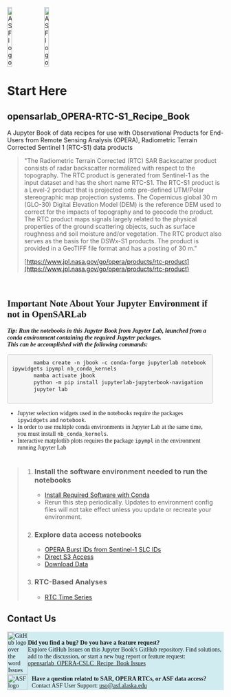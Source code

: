 <div style="display: flex; align-items: center;">
    <img src="https://opensarlab-docs.asf.alaska.edu/opensarlab-notebook-assets/logos/ASF_logo.svg" alt="ASF logo" style="width: 15%; margin-right: 10px;"/>
    <img src="https://asf.alaska.edu/wp-content/uploads/2023/10/OPERA-logo.png" alt="ASF logo" style="width: 15%;"/>
</div>

# Start Here

## opensarlab_OPERA-RTC-S1_Recipe_Book

A Jupyter Book of data recipes for use with Observational Products for End-Users from Remote Sensing Analysis (OPERA), Radiometric Terrain Corrected Sentinel 1 (RTC-S1) data products

>"The Radiometric Terrain Corrected (RTC) SAR Backscatter product consists of radar backscatter normalized with respect to the topography. The RTC product is generated from Sentinel-1 as the input dataset and has the short name RTC-S1. The RTC-S1 product is a Level-2 product that is projected onto pre-defined UTM/Polar stereographic map projection systems. The Copernicus global 30 m (GLO-30) Digital Elevation Model (DEM) is the reference DEM used to correct for the impacts of topography and to geocode the product. The RTC product maps signals largely related to the physical properties of the ground scattering objects, such as surface roughness and soil moisture and/or vegetation. The RTC product also serves as the basis for the DSWx-S1 products. The product is provided in a GeoTIFF file format and has a posting of 30 m."
>
>[https://www.jpl.nasa.gov/go/opera/products/rtc-product](https://www.jpl.nasa.gov/go/opera/products/rtc-product)

<br>

<div class="alert alert-success" style="display: flex; align-items: center; font-family: 'Times New Roman', Times, serif; background-color: 'rgba(200,0,0,0.2)'">
  <div style="width: 95%;">
    <h2><b>Important Note About Your Jupyter Environment if not in OpenSARLab</b></h2>
    <b><i>Tip: Run the notebooks in this Jupyter Book from Jupyter Lab, launched from a conda environment containing the required Jupyter packages. 
        <br/>
        This can be accomplished with the following commands:</i></b>
    <pre style="background-color: #f5f5f5; padding: 10px; border-radius: 5px; border: 1px solid #ccc; overflow: auto;">
      <code>mamba create -n jbook -c conda-forge jupyterlab notebook ipywidgets ipympl nb_conda_kernels</code>
      <code>mamba activate jbook</code>
      <code>python -m pip install jupyterlab-jupyterbook-navigation</code>
      <code>jupyter lab</code>
    </pre>
    <ul>
        <li>Jupyter selection widgets used in the notebooks require the packages <code>ipywidgets</code> and <code>notebook</code>.</li>
        <li>In order to use multiple conda environments in Jupyter Lab at the same time, you must install <code>nb_conda_kernels</code>.</li>
        <li>Interactive matplotlib plots requires the package <code>ipympl</code> in the environment running Jupyter Lab</li>
    </ul>
  </div>
</div>

>1. ### Install the software environment needed to run the notebooks
>
>    - [Install Required Software with Conda](search_download_OPERA-RTC-S1.ipynb)
>    - Rerun this step periodically. Updates to environment config files will not take effect unless you update or recreate your environment.
>
>1. ### Explore data access notebooks
>    - [OPERA Burst IDs from Sentinel-1 SLC IDs](burst_ID_extractor.ipynb)
>    - [Direct S3 Access](OPERA_S3_Access.ipynb)
>    - [Download Data](search_download_OPERA-RTC-S1.ipynb)
>
>1. ### RTC-Based Analyses
>    - [RTC Time Series](OPERA-RTC-S1-time_series.ipynb)

## Contact Us

<div class="alert alert-info" style="display: flex; align-items: center; font-family: 'Times New Roman', Times, serif; background-color: #d1ecf1;">
  <div style="display: flex; align-items: center; width: 10%;">
    <a href="https://github.com/ASFOpenSARlab/opensarlab_OPERA-CSLC_Recipe_Book/issues">
      <img src="https://opensarlab-docs.asf.alaska.edu/opensarlab-notebook-assets/logos/github_issues.png" alt="GitHub logo over the word Issues" style="width: 100%;">
    </a>
  </div>
  <div style="width: 95%;">
    <b>Did you find a bug? Do you have a feature request?</b>
    <br/>
    Explore GitHub Issues on this Jupyter Book's GitHub repository. Find solutions, add to the discussion, or start a new bug report or feature request: <a href="https://github.com/ASFOpenSARlab/opensarlab_OPERA-CSLC_Recipe_Book/issues">opensarlab_OPERA-CSLC_Recipe_Book Issues</a>
  </div>
</div>

<div class="alert alert-info" style="display: flex; align-items: center; justify-content: space-between; font-family: 'Times New Roman', Times, serif; background-color: #d1ecf1;">
  <div style="display: flex; align-items: center; width: 10%; margin-right: 10px;">
    <a href="mailto:uso@asf.alaska.edu">
      <img src="https://opensarlab-docs.asf.alaska.edu/opensarlab-notebook-assets/logos/ASF_support_logo.png" alt="ASF logo" style="width: 100%">
    </a>
  </div>
  <div style="width: 95%;">
    <b>Have a question related to SAR, OPERA RTCs, or ASF data access?</b>
    <br/>
    Contact ASF User Support: <a href="mailto:uso@asf.alaska.edu">uso@asf.alaska.edu</a>
  </div>
</div>
